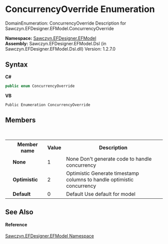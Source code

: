 # ConcurrencyOverride Enumeration
 

DomainEnumeration: ConcurrencyOverride Description for Sawczyn.EFDesigner.EFModel.ConcurrencyOverride

**Namespace:**&nbsp;<a href="N_Sawczyn_EFDesigner_EFModel">Sawczyn.EFDesigner.EFModel</a><br />**Assembly:**&nbsp;Sawczyn.EFDesigner.EFModel.Dsl (in Sawczyn.EFDesigner.EFModel.Dsl.dll) Version: 1.2.7.0

## Syntax

**C#**<br />
``` C#
public enum ConcurrencyOverride
```

**VB**<br />
``` VB
Public Enumeration ConcurrencyOverride
```


## Members
&nbsp;<table><tr><th></th><th>Member name</th><th>Value</th><th>Description</th></tr><tr><td /><td target="F:Sawczyn.EFDesigner.EFModel.ConcurrencyOverride.None">**None**</td><td>1</td><td>None Don't generate code to handle concurrency</td></tr><tr><td /><td target="F:Sawczyn.EFDesigner.EFModel.ConcurrencyOverride.Optimistic">**Optimistic**</td><td>2</td><td>Optimistic Generate timestamp columns to handle optimistic concurrency</td></tr><tr><td /><td target="F:Sawczyn.EFDesigner.EFModel.ConcurrencyOverride.Default">**Default**</td><td>0</td><td>Default Use default for model</td></tr></table>

## See Also


#### Reference
<a href="N_Sawczyn_EFDesigner_EFModel">Sawczyn.EFDesigner.EFModel Namespace</a><br />